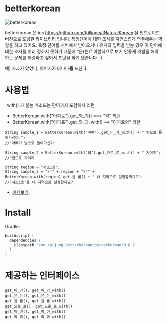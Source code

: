 betterkorean
============

![betterkorean](https://raw.githubusercontent.com/n42corp/betterkorean/master/hm.jpg)

betterkorean 은 ios https://github.com/trillione/JNaturalKorean 을 안드로이드 버전으로 포팅한 라이브러리 입니다.
특정단어에 대한 조사를 자연스럽게 연결해주는 역할을 하고 있어요. 특정 단어를 서버에서 받아오거나 유저의 입력을 받는 경우 이 단어에 대한 조사를 미리 정하지 못하기 때문에 "은(는)" 이런식으로 보기 안좋게 개발을 해야하는 문제를 해결하고 싶어서 포팅을 하게 됐습니다. :)

예) 사과**가** 맜있다, 아버지**가** 바나나**를** 드신다.

사용법
======

_with() 가 붙는 메소드는 단어까지 포함해서 리턴
* BetterKorean.with("아파트").get_와_과() ==> "와" 리턴
* BetterKorean.with("아파트").get_와_과_with() ==> "아파트와" 리턴

```Android
String sample_1 = BetterKorean.with("아빠").get_이_가_with() + " 방으로 들어가신다.";
//"아빠가 방으로 들어가신다.

String sample_2 = BetterKorean.with("집").get_으로_로_with() + " 가야지";
//"집으로 가야지

String region = "서초1동";
String sample_3 = "\'" + region + "\'" + BetterKorean.with(region).get_을_를() + " 내 지역으로 설정할까요?";
//'서초1동'을 내 지역으로 설정할까요?
```

* [예제보기](https://github.com/n42corp/betterkorean/blob/master/app/src/main/java/com/kaijung/betterkoreansample/MainActivity.java).

Install
=======

Gradle:
```groovy
buildscript {
  dependencies {
    classpath 'com.kaijung.betterkorean:betterkorean:0.8.2'
  }
}
```

제공하는 인터페이스
===================

```Android
get_이_가(), get_이_가_with() 
get_은_는(), get_은_는_with()
get_을_를(), get_을_를_with()
get_으로_로(), get_으로_로_with()
get_아_야(), get_아_야_with()
get_와_과(), get_와_과_with()
```
